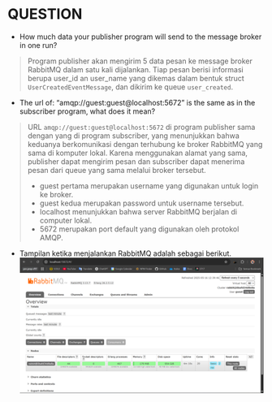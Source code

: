 # QUESTION

- How much data your publisher program will send to the message broker in one run?
> Program publisher akan mengirim 5 data pesan ke message broker RabbitMQ dalam satu kali dijalankan. Tiap pesan berisi informasi berupa user_id an user_name yang dikemas dalam bentuk struct `UserCreatedEventMessage`, dan dikirim ke queue `user_created`.

- The url of: “amqp://guest:guest@localhost:5672” is the same as in the subscriber program, what does it mean?
> URL `amqp://guest:guest@localhost:5672` di program publisher sama dengan yang di program subscriber, yang menunjukkan bahwa keduanya berkomunikasi dengan terhubung ke broker RabbitMQ yang sama di komputer lokal. Karena menggunakan alamat yang sama, publisher dapat mengirim pesan dan subscriber dapat menerima pesan dari queue yang sama melalui broker tersebut.
> - guest pertama merupakan username yang digunakan untuk login ke broker.
> - guest kedua merupakan password untuk username tersebut.
> - localhost menunjukkan bahwa server RabbitMQ berjalan di computer lokal.
> - 5672 merupakan port default yang digunakan oleh protokol AMQP.

- Tampilan ketika menjalankan RabbitMQ adalah sebagai berikut.
![RabbitMQ](images/RabbitMQ.png)